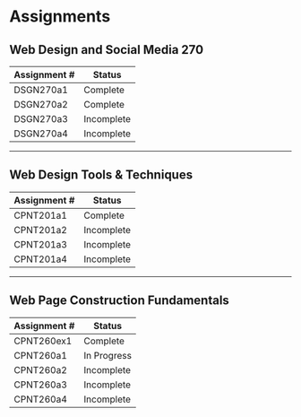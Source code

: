 # Assignments

## Web Design and Social Media 270

| Assignment # | Status |
| ----------- | ----------- |
| DSGN270a1 | Complete |
| DSGN270a2 | Complete |
| DSGN270a3 | Incomplete |
| DSGN270a4 | Incomplete |

---

## Web Design Tools & Techniques

| Assignment # | Status |
| ----------- | ----------- |
| CPNT201a1 | Complete |
| CPNT201a2 | Incomplete |
| CPNT201a3 | Incomplete |
| CPNT201a4 | Incomplete |

---

## Web Page Construction Fundamentals

| Assignment # | Status |
| ----------- | ----------- |
| CPNT260ex1 | Complete |
| CPNT260a1 | In Progress |
| CPNT260a2 | Incomplete |
| CPNT260a3 | Incomplete |
| CPNT260a4 | Incomplete |







